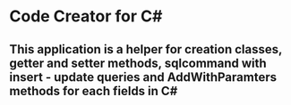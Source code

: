 # Code Creator for C#
## This application is a helper for creation classes, getter and setter methods, sqlcommand with insert - update queries and AddWithParamters methods for each fields in C#
